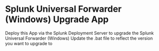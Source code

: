 # Splunk Universal Forwarder (Windows) Upgrade App

Deploy this App via the Splunk Deployment Server to upgrade the Splunk Universal Forwarder (Windows)
Update the .bat file to reflect the version you want to upgrade to
